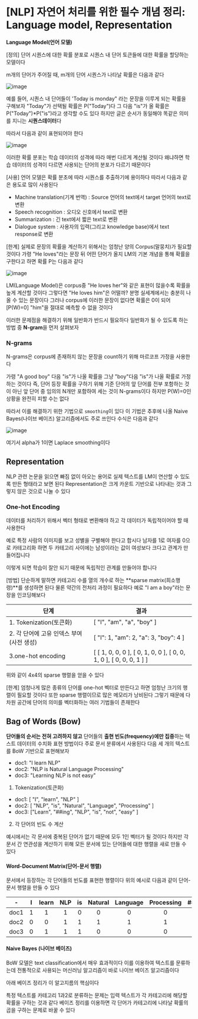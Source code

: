 # [NLP] 자연어 처리를 위한 필수 개념 정리: Language model, Representation

**Language Model(언어 모델)**

[정의]
단어 시퀀스에 대한 확률 분포로 시퀀스 내 단어 토큰들에 대한 확률을 할당하는 모델이다 

m개의 단어가 주어질 때, m개의 단어 시퀀스가 나타날 확률은 다음과 같다 

![image](https://user-images.githubusercontent.com/80239748/150287102-6c929e55-c66e-49c7-a885-843990d5195a.png)

예를 들어, 시퀀스 내 단어들이 'Today is monday" 라는 문장을 이루게 되는 확률을 구해보자
"Today"가 선택될 확률은 P("Today")다 그 다음 "is"가 올 확률은 P("Today")*P("is")라고 생각할 수도 있다 하지만 글은 순서가 동일해야 똑같은 의미를 지니는 **시퀀스데이터**다 

따라서 다음과 같이 표현되어야 한다 

![image](https://user-images.githubusercontent.com/80239748/150287454-3e1e9fd3-2d61-4ee8-b6fe-52e5f9ff9019.png)

이러한 확률 분포는 학습 데이터의 성격에 따라 매번 다르게 계산될 것이다 왜냐하면 학습 데이터의 성격이 다르면 사용되는 단어의 분포가 다르기 때문이다 

[사용]
언어 모델은 확률 분초에 따라 시퀀스를 추출하기에 용이하다 따라서 다음과 같은 용도로 많이 사용된다 

* Machine translation(기계 번역) : Source 언어의 text에서 target 언어의 text로 변환
* Speech recognition : 오디오 신호에서 text로 변환
* Summarization : 긴 text에서 짧은 text로 변환
* Dialogue system : 사용자의 입력(그리고 knowledge base)에서 text response로 변환

[한계]
실제로 문장의 확률을 계산하기 위해서는 엄청난 양의 Corpus(말뭉치)가 필요할 것이다 
가령 "He loves"라는 문장 뒤 어떤 단어가 올지 LM의 기본 개념을 통해 확률을 구한다고 하면 확률 P는 다음과 같다 

![image](https://user-images.githubusercontent.com/80239748/150526420-cb837eec-e928-4f1a-8e3a-d90f5313fd44.png)

LM(Language Model)은 corpus중 "He loves her"와 같은 표현이 많을수록 확률을 높게 계산할 것이다
그렇다면 "He loves him"은 어떨까? 분명 실세계에서는 충분히 나올 수 있는 문장이다 그러나 corpus에 이러한 문장이 없다면 확률은 0이 되어 [P(W)=0] "him"을 절대로 예측할 수 없을 것이다 

이러한 문제점을 해결하기 위해 일반화가 반드시 필요하다 일반화가 될 수 있도록 하는 방법 중 **N-gram**을 먼저 살펴보자 

### N-grams

N-grams은 corpus에 존재하지 않는 문장을 count하기 위해 마르코프 가정을 사용한다 

가령 "A good boy" 다음 "is"가 나올 확률을 그냥 "boy"다음 "is"가 나올 확률로 가정하는 것이다
즉, 단어 등장 확률을 구하기 위해 기준 단어의 앞 단어를 전부 포함하는 것이 아닌 앞 단어 중 임의의 N개만 포함하여 세는 것이 N-grams이다 하지만 P(W)=0인 상황을 완전히 피할 수는 없다

따라서 이를 해결하기 위한 기법으로  `smoothing`이 있다 
이 기법은 추후에 나올 Naive Bayes(나이브 베이즈) 알고리즘에서도 주로 쓰인다 수식은 다음과 같다

![image](https://user-images.githubusercontent.com/80239748/150542519-8c5e1420-e440-44fa-93af-1b41ec6df6ac.png)

여기서 alpha가 1이면 Laplace smoothing이다

## Representation

NLP 관련 논문을 읽으면 빠짐 없이 아오는 용어로 실제 텍스트를 LM이 연산할 수 있도록 만든 형태라고 보면 된다 Representation은 크게 카운트 기반으로 나타내는 것과 그렇지 않은 것으로 나눌 수 있다 

### One-hot Encoding

데이터를 처리하기 위해서 벡터 형태로 변환해야 하고 각 데이터가 독립적이어야 할 때 사용한다 

예로 특정 사람의 이미지를 보고 성별을 구별해야 한다고 합시다 
남자를 1로 여자를 0으로 카테고리화 하면 두 카테고리 사이에는 남성이라는 값이 여성보다 크다고 관계가 만들어집니다 

이렇게 되면 학습이 잘안 되기 때문에 독립적인 관계를 만들어야 합니다 

[방법]
단순하게 말하면 카테고리 수를 열의 개수로 하는 **sparse matrix(희소행령)**를 생성하면 된다
물론 약간의 전처리 과정이 필요하다 예로 "I am a boy"라는 문장을 인코딩해보다 

|단계|결과|
|-------|------|
|1. Tokenization(토큰화)|[ "I", "am", "a", "boy" ]|
|2. 각 단어에 고유 인덱스 부여 (사전 생성)|[ "I": 1, "am": 2, "a": 3, "boy": 4 ]|
|3.one-hot encoding|[ [ 1, 0, 0, 0 ], [ 0, 1, 0, 0 ], [ 0, 0, 1, 0 ], [ 0, 0, 0, 1 ] ]|

위와 같이 4x4의 sparse 행렬을 얻을 수 있다

[한계]
엄청나게 많은 종류의 단어를 one-hot 벡터로 만든다고 하면 엄청난 크기의 행렬이 필요할 것이다 
또한 sparse 행렬이므로 많은 메모리가 낭비된다 그렇기 때문에 다차원 공간에 단어의 의미를 벡터화하는 여러 기법들이 존재한다 

## Bag of Words (Bow)

**단어들의 순서는 전혀 고려하지 않고** 단어들의 **출현 빈도(frequency)에만 집중**하는 텍스트 데이터의 수치화 표현 방법이다 주로 문서 분류에서 사용된다 다음 세 개의 텍스트를 BoW 기반으로 표현해보자 

* doc1: "I learn NLP"
* doc2: "NLP is Natural Language Processing"
* doc3: "Learning NLP is not easy"

1. Tokenization(토큰화)

* doc1: [ "I", "learn", "NLP" ]
* doc2: [ "NLP", "is", "Natural", "Language", "Processing" ]
* doc3: ["Learn", "##ing", "NLP", "is", "not", "easy" ]

2. 각 단어의 빈도 수 계산

예시에서는 각 문서에 중복된 단어가 없기 때문에 모두 1인 벡터가 될 것이다 하지만 각 문서 간 연관성을 계산하기 위해 모든 문서에 있는 단어들에 대한 행렬을 새로 만들 수 있다 

#### Word-Document Matrix(단어-문서 행렬)

문서에서 등장하는 각 단어들의 빈도를 표현한 행렬이다 위의 예시로 다음과 같이 단어-문서 행렬을 만들 수 있다 

|-|I|learn|NLP|is|Natural|Language|Processing|##ing|not|easy|
|:-----:|:-----:|:-----:|:-----:|:-----:|:-----:|:-----:|:-----:|:-----:|:-----:|:-----:|
|doc1|1|1|1|0|0|0|0|0|0|0|
|doc2|0|0|1|1|1|1|1|0|0|0|
|doc3|0|1|1|1|0|0|0|1|1|1|


#### Naive Bayes (나이브 베이즈)

BoW 모델은 text classification에서 매우 효과적이다 이를 이용하여 텍스트를 문류하는데 전통적으로 사용되는 머신러닝 알고리즘이 바로 나이브 베이즈 알고리즘이다 

아래 베이즈 정리가 이 알고지름의 핵심이다 


특정 텍스트를 카테고리 1과2로 분류하는 문제는 입력 텍스트가 각 카테고리에 해당할 확률을 구하는 것과 같다 베이즈 정리를 이용하면 각 단어가 카테고리에 나타날 확률의 곱을 구하는 문제로 바꿀 수 있다 
